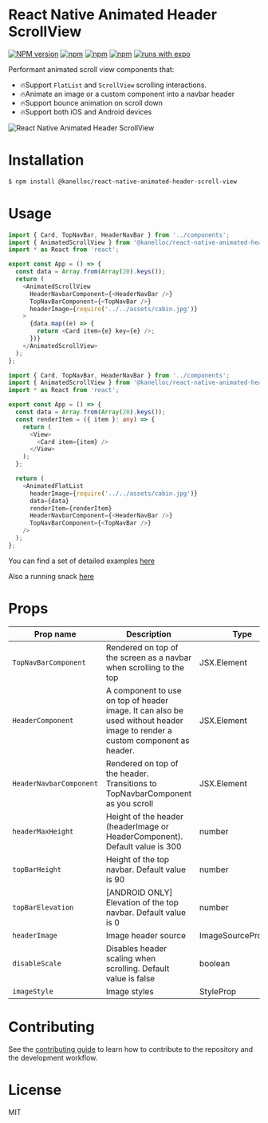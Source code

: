 # React Native Animated Header ScrollView

[![NPM version][npm-image]][npm-url] [![npm][npm-downloads]][npm-url] [![npm][license-url]][npm-url] [![npm][types-url]][npm-url] [![runs with expo][expo-image]][expo-url]

Performant animated scroll view components that:
* 🔥Support `FlatList` and `ScrollView` scrolling interactions.
* 🔥Animate an image or a custom component into a navbar header
* 🔥Support bounce animation on scroll down
* 🔥Support both iOS and Android devices

![React Native Animated Header ScrollView](./preview-ios.gif)


# Installation
```sh
$ npm install @kanelloc/react-native-animated-header-scroll-view
```

# Usage
```typescript
import { Card, TopNavBar, HeaderNavBar } from '../components';
import { AnimatedScrollView } from '@kanelloc/react-native-animated-header-scroll-view';
import * as React from 'react';

export const App = () => {
  const data = Array.from(Array(20).keys());
  return (
    <AnimatedScrollView
      HeaderNavbarComponent={<HeaderNavBar />}
      TopNavBarComponent={<TopNavBar />}
      headerImage={require('../../assets/cabin.jpg')}
    >
      {data.map((e) => {
        return <Card item={e} key={e} />;
      })}
    </AnimatedScrollView>
  );
};
```

```typescript
import { Card, TopNavBar, HeaderNavBar } from '../components';
import { AnimatedScrollView } from '@kanelloc/react-native-animated-header-scroll-view';
import * as React from 'react';

export const App = () => {
  const data = Array.from(Array(20).keys());
  const renderItem = ({ item }: any) => {
    return (
      <View>
        <Card item={item} />
      </View>
    );
  };

  return (
    <AnimatedFlatList
      headerImage={require('../../assets/cabin.jpg')}
      data={data}
      renderItem={renderItem}
      HeaderNavbarComponent={<HeaderNavBar />}
      TopNavBarComponent={<TopNavBar />}
    />
  );
};
```

You can find a set of detailed examples [here](https://github.com/kanelloc/react-native-animated-header-scroll-view/tree/main/example)

Also a running snack [here](https://snack.expo.dev/ukGomwbdE)

# Props

| Prop name               | Description                                                                                                                 | Type                  | Required |
|-------------------------|-----------------------------------------------------------------------------------------------------------------------------|-----------------------|----------|
| `TopNavBarComponent`    | Rendered on top of the screen as a navbar when scrolling to the top                                                         | JSX.Element           | true     |
| `HeaderComponent`       | A component to use on top of header image. It can also be used without header image to render a custom component as header. | JSX.Element           | false    |
| `HeaderNavbarComponent` | Rendered on top of the header. Transitions to TopNavbarComponent as you scroll                                              | JSX.Element           | false    |
| `headerMaxHeight`       | Height of the header (headerImage or HeaderComponent). Default value is 300                                                 | number                | false    |
| `topBarHeight`          | Height of the top navbar. Default value is 90                                                                               | number                | false    |
| `topBarElevation`       | [ANDROID ONLY] Elevation of the top navbar. Default value is 0                                                              | number                | false    |
| `headerImage`           | Image header source                                                                                                         | ImageSourcePropType   | false    |
| `disableScale`          | Disables header scaling when scrolling. Default value is false                                                              | boolean               | false    |
| `imageStyle`            | Image styles                                                                                                                | StyleProp<ImageStyle> | false    |



# Contributing

See the [contributing guide](CONTRIBUTING.md) to learn how to contribute to the repository and the development workflow.

# License

MIT

[npm-url]: https://www.npmjs.com/package/@kanelloc/react-native-animated-header-scroll-view
[npm-image]: https://img.shields.io/npm/v/@kanelloc/react-native-animated-header-scroll-view?style=flat-square
[license-url]: https://img.shields.io/npm/l/@kanelloc/react-native-animated-header-scroll-view?style=flat-square
[types-url]: https://img.shields.io/badge/types-included-blue?style=flat-square
[expo-image]: https://img.shields.io/badge/Runs%20with%20Expo-4630EB.svg?style=flat-square&logo=EXPO&labelColor=f3f3f3&logoColor=000
[expo-url]: https://expo.io
[npm-downloads]: https://img.shields.io/npm/dm/@kanelloc/react-native-animated-header-scroll-view?style=flat-square
